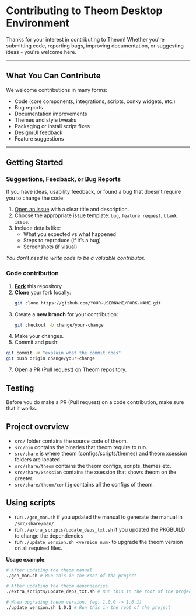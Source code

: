 # Contributing to Theom Desktop Environment

Thanks for your interest in contributing to Theom! Whether you're submitting code, reporting bugs, improving documentation, or suggesting ideas - you're welcome here.

---

## What You Can Contribute

We welcome contributions in many forms:

- Code (core components, integrations, scripts, conky widgets, etc.)
- Bug reports
- Documentation improvements
- Themes and style tweaks
- Packaging or install script fixes
- Design/UI feedback
- Feature suggestions

---

## Getting Started

### Suggestions, Feedback, or Bug Reports

If you have ideas, usability feedback, or found a bug that doesn't require you to change the code:

1. [Open an issue](https://github.com/AxOS-project/theom/issues) with a clear title and description.
2. Choose the appropriate issue template: `bug`, `feature request`, `blank issue`.
3. Include details like:
   - What you expected vs what happened
   - Steps to reproduce (if it’s a bug)
   - Screenshots (if visual)

_You don’t need to write code to be a valuable contributor._

### Code contribution

1. **[Fork](https://github.com/AxOS-project/Theom/fork)** this repository.
2. **Clone** your fork locally:
   ```bash
   git clone https://github.com/YOUR-USERNAME/FORK-NAME.git
   ```
3. Create a **new branch** for your contribution:
   ```bash
   git checkout -b change/your-change
   ```
4. Make your changes.
5. Commit and push:

```bash
git commit -m "explain what the commit does"
git push origin change/your-change
```

7. Open a PR (Pull request) on Theom repository.

## Testing

Before you do make a PR (Pull request) on a code contribution, make sure that it works.

## Project overview

- `src/` folder contains the source code of theom.
- `src/bin` contains the binaries that theom require to run.
- `src/share` is where theom (configs/scripts/themes) and theom xsession folders are located.
- `src/share/theom` contains the theom configs, scripts, themes etc.
- `src/share/xsession` contains the xsession that shows theom on the greeter.
- `src/share/theom/config` contains all the configs of theom.

## Using scripts

- run `./gen_man.sh` if you updated the manual to generate the manual in `/src/share/man/`
- run `./extra_scripts/update_deps_txt.sh` if you updated the PKGBUILD to change the dependencies
- run `./update_version.sh <version_num>` to upgrade the theom version on all required files.

**Usage example**:

```bash
# After updating the theom manual
./gen_man.sh # Run this in the root of the project

# After updating the theom dependencies
./extra_scripts/update_deps_txt.sh # Run this in the root of the project

# When upgrading theom version. (eg: 1.0.0 -> 1.0.1)
./update_version.sh 1.0.1 # Run this in the root of the project
```
